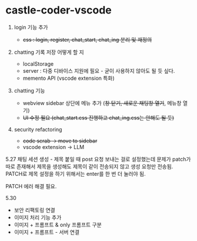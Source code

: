 # castle-coder-vscode

1. login 기능 추가
    - ~~css : login, register, chat_start, chat_ing 분리 및 재정의~~
2. chatting 기록 저장 어떻게 할 지 
    - localStorage
    - server : 다중 디바이스 지원에 필요 - 굳이 사용하지 않아도 될 듯 싶다.
    - memento API (vscode extension 특화)
3. chatting 기능
    - webview sidebar 상단에 메뉴 추가 (~~창 닫기, 새로운 채팅창 열기~~, 메뉴창 열기)
    - ~~UI 수정 필요 (chat_start.css 진행하고 chat_ing.css는 안해도 될 듯)~~
  
4. security refactoring
    - ~~code scrab → move to sidebar~~
    - vscode extension → LLM


5.27
채팅 세션 생성 - 제목 붙일 때 post 요청 보내는 걸로 설정했는데
문제가 patch가 따로 존재해서 제목을 생성해도 제목이 같이 전송되지 않고 생성 요청만 전송됨.
PATCH로 제목 설정을 하기 위해서는 enter를 한 번 더 눌러야 됨.

PATCH 에러 해결 필요.

5.30
- 보안 리팩토링 연결
- 이미지 처리 기능 추가
- 이미지 + 프롬프트 & only 프롬프트 구분
- 이미지 + 프롬프트 - 서버 연결
